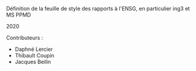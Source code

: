 Définition de la feuille de style des rapports à l'ENSG, en particulier ing3 et MS PPMD

2020

Contributeurs : 
- Daphné Lercier
- Thibault Coupin
- Jacques Beilin